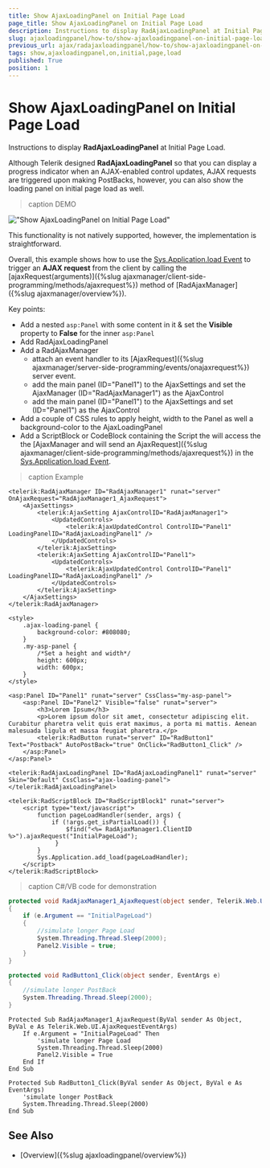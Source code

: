```yaml
---
title: Show AjaxLoadingPanel on Initial Page Load
page_title: Show AjaxLoadingPanel on Initial Page Load
description: Instructions to display RadAjaxLoadingPanel at Initial Page Load.
slug: ajaxloadingpanel/how-to/show-ajaxloadingpanel-on-initial-page-load
previous_url: ajax/radajaxloadingpanel/how-to/show-ajaxloadingpanel-on-initial-page-load
tags: show,ajaxloadingpanel,on,initial,page,load
published: True
position: 1
---
```


# Show AjaxLoadingPanel on Initial Page Load

Instructions to display **RadAjaxLoadingPanel** at Initial Page Load.

Although Telerik designed **RadAjaxLoadingPanel** so that you can display a progress indicator when an AJAX-enabled control updates, AJAX requests are triggered upon making PostBacks, however, you can also show the loading panel on initial page load as well. 

>caption DEMO

!["Show AjaxLoadingPanel on Initial Page Load"](images/ajaxloadingpanel-loading-panel-on-initial-page-load.gif)

This functionality is not natively supported, however, the implementation is straightforward.

Overall, this example shows how to use the [Sys.Application.load Event](https://learn.microsoft.com/en-us/previous-versions/bb383829(v=vs.100)?redirectedfrom=MSDN) to trigger an **AJAX request** from the client by calling the [ajaxRequest(arguments)]({%slug ajaxmanager/client-side-programming/methods/ajaxrequest%}) method of [RadAjaxManager]({%slug ajaxmanager/overview%}).


Key points:

- Add a nested `asp:Panel` with some content in it & set the **Visible** property to **False** for the inner `asp:Panel`
- Add RadAjaxLoadingPanel
- Add a RadAjaxManager
  - attach an event handler to its [AjaxRequest]({%slug ajaxmanager/server-side-programming/events/onajaxrequest%}) server event.
  - add the main panel (ID="Panel1") to the AjaxSettings and set the AjaxManager (ID="RadAjaxManager1") as the AjaxControl
  - add the main panel (ID="Panel1") to the AjaxSettings and set (ID="Panel1") as the AjaxControl
- Add a couple of CSS rules to apply height, width to the Panel as well a background-color to the AjaxLoadingPanel
- Add a ScriptBlock or CodeBlock containing the Script the will access the the [AjaxManager and will send an AjaxRequest]({%slug ajaxmanager/client-side-programming/methods/ajaxrequest%}) in the [Sys.Application.load Event](https://learn.microsoft.com/en-us/previous-versions/bb383829(v=vs.100)?redirectedfrom=MSDN).

>caption Example

````ASP.NET
<telerik:RadAjaxManager ID="RadAjaxManager1" runat="server" OnAjaxRequest="RadAjaxManager1_AjaxRequest">
    <AjaxSettings>
        <telerik:AjaxSetting AjaxControlID="RadAjaxManager1">
            <UpdatedControls>
                <telerik:AjaxUpdatedControl ControlID="Panel1" LoadingPanelID="RadAjaxLoadingPanel1" />
            </UpdatedControls>
        </telerik:AjaxSetting>
        <telerik:AjaxSetting AjaxControlID="Panel1">
            <UpdatedControls>
                <telerik:AjaxUpdatedControl ControlID="Panel1" LoadingPanelID="RadAjaxLoadingPanel1" />
            </UpdatedControls>
        </telerik:AjaxSetting>
    </AjaxSettings>
</telerik:RadAjaxManager>

<style>
    .ajax-loading-panel {
        background-color: #808080;
    }
    .my-asp-panel {
        /*Set a height and width*/
        height: 600px;
        width: 600px;
    }
</style>

<asp:Panel ID="Panel1" runat="server" CssClass="my-asp-panel">
    <asp:Panel ID="Panel2" Visible="false" runat="server">
        <h3>Lorem Ipsum</h3>
        <p>Lorem ipsum dolor sit amet, consectetur adipiscing elit. Curabitur pharetra velit quis erat maximus, a porta mi mattis. Aenean malesuada ligula et massa feugiat pharetra.</p>
        <telerik:RadButton runat="server" ID="RadButton1" Text="Postback" AutoPostBack="true" OnClick="RadButton1_Click" />
    </asp:Panel>
</asp:Panel>

<telerik:RadAjaxLoadingPanel ID="RadAjaxLoadingPanel1" runat="server" Skin="Default" CssClass="ajax-loading-panel">
</telerik:RadAjaxLoadingPanel>

<telerik:RadScriptBlock ID="RadScriptBlock1" runat="server">
    <script type="text/javascript">
        function pageLoadHandler(sender, args) {
            if (!args.get_isPartialLoad()) {
                $find("<%= RadAjaxManager1.ClientID %>").ajaxRequest("InitialPageLoad");
             }
        }
        Sys.Application.add_load(pageLoadHandler);  
    </script>
</telerik:RadScriptBlock>
````

>caption C#/VB code for demonstration

````C#
protected void RadAjaxManager1_AjaxRequest(object sender, Telerik.Web.UI.AjaxRequestEventArgs e)
{
    if (e.Argument == "InitialPageLoad")
    {
        //simulate longer Page Load
        System.Threading.Thread.Sleep(2000);
        Panel2.Visible = true;
    }
}

protected void RadButton1_Click(object sender, EventArgs e)
{
    //simulate longer PostBack
    System.Threading.Thread.Sleep(2000);
}				
````
````VB
Protected Sub RadAjaxManager1_AjaxRequest(ByVal sender As Object, ByVal e As Telerik.Web.UI.AjaxRequestEventArgs)
	If e.Argument = "InitialPageLoad" Then
		'simulate longer Page Load
		System.Threading.Thread.Sleep(2000)
		Panel2.Visible = True
	End If
End Sub

Protected Sub RadButton1_Click(ByVal sender As Object, ByVal e As EventArgs)
	'simulate longer PostBack
	System.Threading.Thread.Sleep(2000)
End Sub
````


## See Also

- [Overview]({%slug ajaxloadingpanel/overview%})
 
